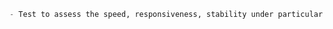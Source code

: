 ```python
- Test to assess the speed, responsiveness, stability under particular workload.

```





















